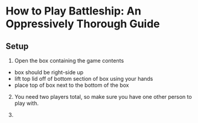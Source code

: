 # How to Play Battleship: An Oppressively Thorough Guide

## Setup
1. Open the box containing the game contents
  - box should be right-side up
  - lift top lid off of bottom section of box using your hands
  - place top of box next to the bottom of the box

2. You need two players total, so make sure you have one other person to play with.

3.
